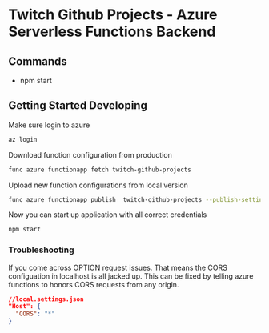 # Twitch Github Projects - Azure Serverless Functions Backend

## Commands
- npm start

## Getting Started Developing

Make sure login to azure
```bash
az login
```

Download function configuration from production
```bash
func azure functionapp fetch twitch-github-projects
```

Upload new function configurations from local version
```bash
func azure functionapp publish  twitch-github-projects --publish-settings-only
```

Now you can start up application with all correct credentials
```bash
npm start
```

### Troubleshooting
If you come across OPTION request issues. That means the CORS configuation in localhost is all jacked up. This can be fixed by telling azure functions to honors CORS requests from any origin.
```json
//local.settings.json
"Host": {
  "CORS": "*"
}
```
